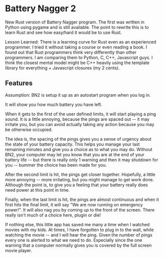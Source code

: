 # Battery Nagger 2
New Rust version of Battery Nagger program. The first was written
in Python using pygame and is still available.  The point
to rewrite this is to learn Rust and see how easy/hard
it would be to use Rust.  

Lesson Learned:
There is a learning curve for Rust even as an experienced
programmer. I tried it without taking a course or even
reading a book. I found out that Rust programmers think very differently than other programmers.  I am comparing them to Python, C, C++, Javascript guys.  I think the closest mental model might be C++ heavily using the template library for everything + Javascript closures (my 2 cents).

## Features 

Assumption: BN2 is setup it up as an autostart program when you log in. 

It will show you how much battery you have left.  

When it gets to the first of the user defined limits, it will start playing a ping sound.  It is a little annoying, because the pings are spaced out -- it may irritate you, but you can avoid actually taking any action because you may be otherwise occupied.  

The idea is, the spacing of the pings gives you a sense of urgency about the state of your battery capacity. This helps you manage your last remaining minutes and give you a choice as to what you may do.  Without BN2, your computer may let you know that you are at the end of your battery life -- but there is really only 1 warning and then it may shutdown for you -- bummer the choice has been made for you.

After the second limit is hit, the pings get closer together. Hopefully,
a little more annoying -- more irritating, but you might manage to 
get work done.  Although the point is, to give you a feeling that your
battery really does need power at this point in time.

Finally, when the last limit is hit, the pings are almost continuous and
when it first hits the final limit, it will say "We are now running on emergency power!".  It will also nag you by coming up to the front of the screen. There really isn't much of a choice here, plugin or die!

If nothing else, this little app has saved me many a time when I watched movies with my kids.  At times, I have forgotten to plug in to the wall, while watching the movie -- and I will hear the ping.  Given the number of pings every one is alerted to what we need to do.  Especially since the one warning that a computer normally gives you is covered by the full screen movie player.




## 


